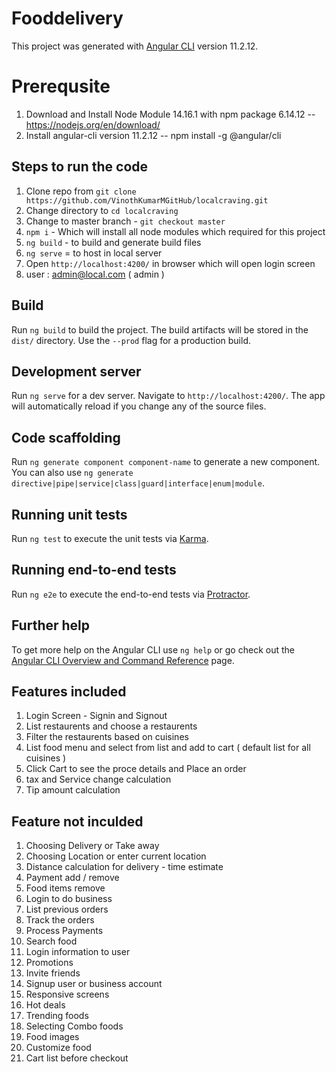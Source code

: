 # Fooddelivery
This project was generated with [Angular CLI](https://github.com/angular/angular-cli) version 11.2.12.
# Prerequsite 
1. Download and Install Node Module 14.16.1 with npm package 6.14.12 -- https://nodejs.org/en/download/
2. Install angular-cli version 11.2.12  -- npm install -g @angular/cli

## Steps to run the code
1. Clone repo from `git clone https://github.com/VinothKumarMGitHub/localcraving.git`
2. Change directory to `cd localcraving`
3. Change to master branch - `git checkout master`
4. `npm i` - Which will install all node modules which required for this project
5. `ng build` - to build and generate build files 
6. `ng serve` = to host in local server
7. Open `http://localhost:4200/` in browser which will open login screen
8. user : admin@local.com ( admin )
 
## Build

Run `ng build` to build the project. The build artifacts will be stored in the `dist/` directory. Use the `--prod` flag for a production build.

## Development server

Run `ng serve` for a dev server. Navigate to `http://localhost:4200/`. The app will automatically reload if you change any of the source files.

## Code scaffolding

Run `ng generate component component-name` to generate a new component. You can also use `ng generate directive|pipe|service|class|guard|interface|enum|module`.


## Running unit tests

Run `ng test` to execute the unit tests via [Karma](https://karma-runner.github.io).

## Running end-to-end tests

Run `ng e2e` to execute the end-to-end tests via [Protractor](http://www.protractortest.org/).

## Further help

To get more help on the Angular CLI use `ng help` or go check out the [Angular CLI Overview and Command Reference](https://angular.io/cli) page.

## Features included 
1. Login Screen - Signin and Signout 
2. List restaurents and choose a  restaurents
3. Filter the restaurents based on cuisines
4. List food menu and select from list and add to cart  ( default list for all cuisines )
5. Click Cart to see the proce details and Place an order 
6. tax and Service change calculation 
7. Tip amount calculation 

## Feature not inculded 
1. Choosing Delivery or Take away 
2. Choosing Location or enter current location 
3. Distance calculation for delivery - time estimate 
4. Payment add / remove 
5. Food items remove 
6. Login to do business 
7. List previous orders 
8. Track the orders 
9. Process Payments 
10. Search food 
11. Login information to user 
12. Promotions 
13. Invite friends 
14. Signup user or business account 
15. Responsive screens 
16. Hot deals 
17. Trending foods
18. Selecting Combo foods 
19. Food images 
20. Customize food
21. Cart list before checkout    
